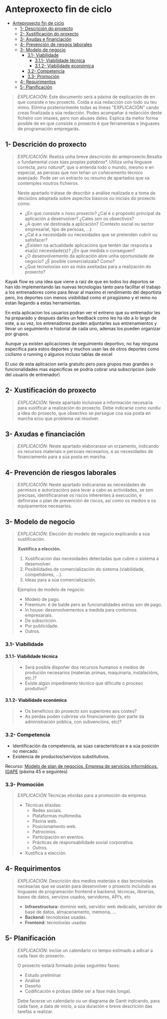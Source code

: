 # Anteproxecto fin de ciclo

- [Anteproxecto fin de ciclo](#anteproxecto-fin-de-ciclo)
  - [1- Descrición do proxecto](#1--descrición-do-proxecto)
  - [2- Xustificación do proxecto](#2--xustificación-do-proxecto)
  - [3- Axudas e financiación](#3--axudas-e-financiación)
  - [4- Prevención de riesgos laborales](#4--prevención-de-riesgos-laborales)
  - [3- Modelo de negocio](#3--modelo-de-negocio)
    - [3.1- Viabilidade](#31--viabilidade)
      - [3.1.1- Viabilidade técnica](#311--viabilidade-técnica)
      - [3.1.2- Viabilidade económica](#312--viabilidade-económica)
    - [3.2- Competencia](#32--competencia)
    - [3.3- Promoción](#33--promoción)
  - [4- Requirimentos](#4--requirimentos)
  - [5- Planificación](#5--planificación)


> *EXPLICACIÓN*: Este documento será a páxina de explicación de en que consiste o teu proxecto. Coida a súa redacción con todo ou teu mimo. Elimina posteriormente todas as lineas "EXPLICACIÓN" cando creas finalizada a súa redacción.
> Podes acompañar á redacción deste ficheiro con imaxes, pero non abuses deles.
> Explica da mellor forma posible de en que consiste o proxecto é que ferramentas e linguaxes de programación empregarás.

## 1- Descrición do proxecto

> *EXPLICACIÓN*: Realiza unha breve descrición do anteproxecto.Resalta o fundamental *coas túas propias palabras**. Utiliza unha linguaxe correcta, *pero natural**, que o entenda todo o mundo, mesmo e en especial, as persoas que non teñan un coñecemento técnico avanzado. Pode ser un estracto ou resumo de apartados que xa contemples noutros ficheiros.
>
>Neste apartado trátase de describir a análise realizada e a toma de decisións adoptada sobre aspectos básicos ou iniciais do proxecto como:
>
> - ¿En que consiste o noso proxecto? ¿Cal é o propósito principal da aplicación a desenvolver? ¿Cales son os obxectivos?
> - ¿A quen vai destinada a aplicación? (Contexto social ou sector empresarial, tipo de persoas, ...)
> - ¿Cal é a necesidade ou necesidades que se pretenden cubrir ou satisfacer?
> - ¿Existen na actualidade aplicacións que tenten dar resposta a esa(s) necesidade(s)? ¿En que medida o conseguen?
> - ¿O desenvolvemento da aplicación abre unha oportunidade de negocio? ¿É posible comercializala? Como?
> - ¿Que tecnoloxías son as máis axeitadas para a realización do proxecto?

Kayak flow es una idea que viene a raiz de que en todos los deportos se han ido implementando las nuevas tecnologías tanto para facílitar
el trabajo a los entrenadores como para llevar al maximo el rendimiento del deportista pero, los deportes con menos visibilidad como el piragüismo y el remo no estan llegando a estas herramientas.

En esta aplicacion los usuarios podran ver el entreno que su entrenador les ha preparado y despues darles un feedback como les ha ido a lo largo de este, a su vez, los entrenadores pueden adjuntarles sus entrenamientos y llevar un seguimiento e historial de cada uno, ademas los pueden organizar por grupos.

Aunque ya existen aplicaciones de seguimiento deportivo, no hay ninguna especifica para estos deportes y muchos usan las de otros deportes como ciclismo o running o algunos incluso tablas de excel

El uso de esta aplicacion sería gratuito pero para grupos mas grandes o funcionalidades mas especificas se podria cobrar una subscripcion (solo del usuario de entrenador)

## 2- Xustificación do proxecto

> *EXPLICACIÓN*: Neste apartado incluirase a información necesaria para xustificar a realización do proxecto. Debe indicarse como xurdiu a idea do proxecto, que obxectivo se persegue coa súa posta en marcha e/ou que problema vai resolver.

## 3- Axudas e financiación

> *EXPLICACIÓN*: Neste apartado elaborarase un orzamento, indicando os recursos materiais e persoais necesarios, e as necesidades de financiamento para a súa posta en marcha.

## 4- Prevención de riesgos laborales

> *EXPLICACIÓN*: Neste apartado indicaranse as necesidades de permisos e autorizacións para levar a cabo as actividades, se son precisas, identificaranse os riscos inherentes á execución, e definirase o plan de prevención de riscos, así como os medios e os equipamentos necesarios.

## 3- Modelo de negocio

> *EXPLICACIÓN*: Elección do modelo de negocio explicando a súa xustificación.
>
> **Xustifica a elección.**
> 1. Xustificación das necesidades detectadas que cubre o sistema a desenvolver.
> 2. Posibilidades de comercialización do sistema (viabilidade, competidores, ...).
> 3. Ideas para a súa comercialización.

> Ejemplos de modelo de negocio: 
>   + Modelo de pago.
>   + Freemium: é de balde pero as funcionalidades extras son de pago.
>   + In house: desenvolvementos a medida para contornos empresariais.
>   + De subscrición.
>   + Por publicidade.
>   + Outros.

 
### 3.1- Viabilidade

#### 3.1.1- Viabilidade técnica

> - Será posible dispoñer dos recursos humanos e medios de produción necesarios (materias primas, maquinaria,  instalacións, etc.)?
> - Existe algún impedimento técnico que dificulte o proceso produtivo?  

#### 3.1.2- Viabilidade económica

> - Os beneficios do proxecto son superiores aos costes?
> - As perdas poden cubrirse vía financiamento (por parte da administración pública, con subvencións, etc)?    

### 3.2- Competencia

- Identificación da competencia, as súas características e a súa posición no mercado.
- Existencia de productos/servizos substitutivos.

Recurso: [Modelo de plan de negocios. Empresa de servicios informáticos. IGAPE](http://www.igape.es/images/crear-unha-empresa/Recursos/PlansdeNegocio/16ServiciosInformaticos12_5_cas.pdf) (páxina 45 e seguintes)

### 3.3- Promoción

> *EXPLICACIÓN* Técnicas elixidas para a promoción da empresa.
>
> - Técnicas elixidas:
>   + Redes sociais.
>   + Plataformas multimedia.
>   + Páxina web.
>   + Posicionamento web.
>   + Patrocinios.
>   + Participación en eventos.
>   + Prácticas de responsabilidade social corporativa. 
>   + Outros.
> - Xustifica a elección.
  
## 4- Requirimentos

> *EXPLICACIÓN*: Descrición dos medios materiais e das tecnoloxías necesarias que se usarán para desenvolver o proxecto incluíndo as linguaxes de programación frontend e backend, técnicas, librerías, bases de datos, servizos usados, servidores, API’s, etc
>
> - **Infraestructura:** dominio web, servidor web dedicado, servidor de base de datos, almacenamento, memoria, ...
> - **Backend:** tecnoloxías usadas.
> - **Frontend:** tecnoloxías usadas

## 5- Planificación

> *EXPLICACIÓN*: Inclúe un calendario co tempo estimado a adicar a cada fase do proxecto.
>
> O proxecto estará formado polas seguintes fases:
>
> - Estudo preliminar
> - Análise
> - Deseño
> - Codificación e probas (debe ser a fase máis longa).
>
> Debe facerse un calendario ou un diagrama de Gantt indicando, para cada fase, a data de inicio, a súa duración e breve descrición das tarefas a realizar.